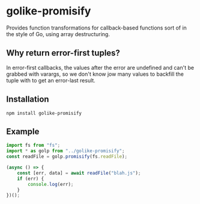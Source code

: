 # golike-promisify
Provides function transformations for callback-based functions sort of in the style of Go, using array destructuring.

## Why return error-first tuples?
In error-first callbacks, the values after the error are undefined and can't be grabbed with varargs, so we don't know jow many values to backfill the tuple with to get an error-last result.

## Installation
`npm install golike-promisify`

## Example

```js
import fs from "fs";
import * as golp from "../golike-promisify";
const readFile = golp.promisify(fs.readFile);

(async () => {
    const [err, data] = await readFile("blah.js");
    if (err) {
        console.log(err);
    }
})();
```
